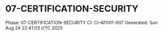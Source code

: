 # 07-CERTIFICATION-SECURITY
Phase: 07-CERTIFICATION-SECURITY
CI: CI-AF001-007
Generated: Sun Aug 24 22:41:03 UTC 2025
